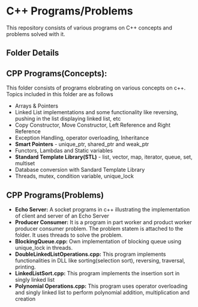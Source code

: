 # C++ Programs/Problems
This repository consists of various programs on C++ concepts and problems solved with it.

## Folder Details
## CPP Programs(Concepts): 
 This folder consists of programs elobrating on various concepts on c++. Topics included in this folder are as follows
 * Arrays & Pointers
 * Linked List implementations and some functionality like reversing, pushing in the list displaying linked list, etc
 * Copy Constructor, Move Constructor, Left Reference and Right Reference
 * Exception Handling, operator overloading, Inheritance
 * **Smart Pointers** - unique_ptr, shared_ptr and weak_ptr
 * Functors, Lambdas and Static variables
 * **Standard Template Library(STL)** - list, vector, map, iterator, queue, set, multiset
 * Database conversion with Sandard Template Library
 * Threads, mutex, condition variable, unique_lock
    
## CPP Programs(Problems)
 * **Echo Server:** A socket programs in c++ illustrating the implementation of client and server of an Echo Server
 * **Producer Consumer:** It is a program in part worker and product worker producer consumer problem. The problem statem is attached to    the folder. It uses threads to solve the problem.
 * **BlockingQueue.cpp:** Own implementation of blocking queue using unique_lock in threads.
 * **DoubleLinkedListOperations.cpp:** This program implements functionalities in DLL like sorting(selection sort), reversing, traversal,          printing.
 * **LinkedListSort.cpp:** This program implements the insertion sort in singly linked list
 * **Polynomial Operations.cpp:** This program uses operator overloading and singly linked list to perform polynomial addition, multiplication and creation 
